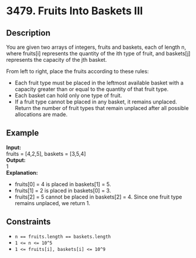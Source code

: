 # 3479. Fruits Into Baskets III

## Description

You are given two arrays of integers, fruits and baskets, each of length n, where fruits[i] represents the quantity of the ith type of fruit, and baskets[j] represents the capacity of the jth basket.

From left to right, place the fruits according to these rules:

- Each fruit type must be placed in the leftmost available basket with a capacity greater than or equal to the quantity of that fruit type.
- Each basket can hold only one type of fruit.
- If a fruit type cannot be placed in any basket, it remains unplaced.
Return the number of fruit types that remain unplaced after all possible allocations are made.

## Example

**Input:**  
fruits = [4,2,5], baskets = [3,5,4]
<br>
**Output:**
<br>
1
<br>
**Explanation:**
<br>
- fruits[0] = 4 is placed in baskets[1] = 5.
- fruits[1] = 2 is placed in baskets[0] = 3.
- fruits[2] = 5 cannot be placed in baskets[2] = 4.
Since one fruit type remains unplaced, we return 1.

## Constraints

- `n == fruits.length == baskets.length`
- `1 <= n <= 10^5`
- `1 <= fruits[i], baskets[i] <= 10^9` 